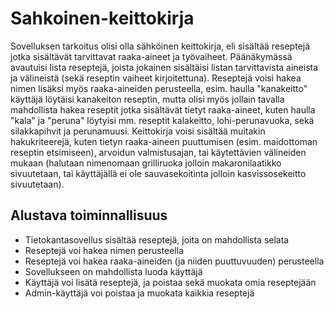 # Sahkoinen-keittokirja

Sovelluksen tarkoitus olisi olla sähköinen keittokirja, eli sisältää reseptejä jotka sisältävät tarvittavat raaka-aineet ja työvaiheet. Päänäkymässä avautuisi lista reseptejä, joista jokainen sisältäisi listan tarvittavista aineista ja välineistä (sekä reseptin vaiheet kirjoitettuna). Reseptejä voisi hakea nimen lisäksi myös raaka-aineiden perusteella, esim. haulla "kanakeitto" käyttäjä löytäisi kanakeiton reseptin, mutta olisi myös jollain tavalla mahdollista hakea reseptit jotka sisältävät tietyt raaka-aineet, kuten haulla "kala" ja "peruna" löytyisi mm. reseptit kalakeitto, lohi-perunavuoka, sekä silakkapihvit ja perunamuusi. Keittokirja voisi sisältää muitakin hakukriteerejä, kuten tietyn raaka-aineen puuttumisen (esim. maidottoman reseptin etsimiseen), arvoidun valmistusajan, tai käytettävien välineiden mukaan (halutaan nimenomaan grilliruoka jolloin makaronilaatikko sivuutetaan, tai käyttäjällä ei ole sauvasekoitinta jolloin kasvissosekeitto sivuutetaan).

## Alustava toiminnallisuus
- Tietokantasovellus sisältää reseptejä, joita on mahdollista selata
- Reseptejä voi hakea nimen perusteella
- Reseptejä voi hakea raaka-aineiden (ja niiden puuttuvuuden) perusteella
- Sovellukseen on mahdollista luoda käyttäjä
- Käyttäjä voi lisätä reseptejä, ja poistaa sekä muokata omia reseptejään
- Admin-käyttäjä voi poistaa ja muokata kaikkia reseptejä

